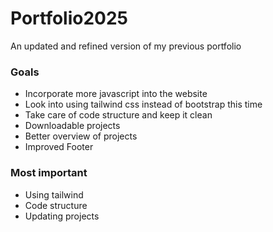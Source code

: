 # Portfolio2025
An updated and refined version of my previous portfolio

### Goals
- Incorporate more javascript into the website
- Look into using tailwind css instead of bootstrap this time 
- Take care of code structure and keep it clean
- Downloadable projects
- Better overview of projects
- Improved Footer

### Most important 
- Using tailwind
- Code structure
- Updating projects
